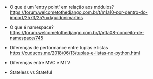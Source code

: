 - O que é um 'entry point' em relação aos módulos? https://forum.welcometothedjango.com.br/t/m1a10-por-dentro-do-import/2573/25?u=kguidonimartins

- O que é namespace? https://forum.welcometothedjango.com.br/t/m1a08-conceito-de-namespace/745

- Diferenças de performance entre tuplas e listas https://cuducos.me/2018/06/13/tuplas-e-listas-no-python.html

- Diferenças entre MVC e MTV

- Stateless vs Stateful
